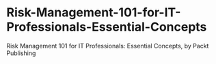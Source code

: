 # Risk-Management-101-for-IT-Professionals-Essential-Concepts
Risk Management 101 for IT Professionals: Essential Concepts, by Packt Publishing
